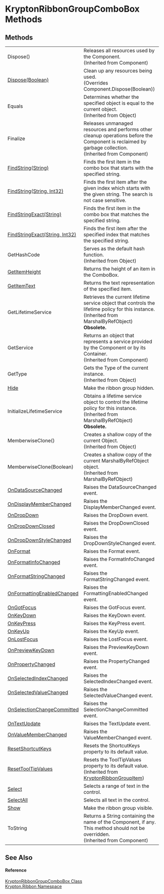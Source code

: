 # KryptonRibbonGroupComboBox Methods




## Methods
<table>
<tr>
<td>Dispose()</td>
<td>Releases all resources used by the Component.<br />(Inherited from Component)</td></tr>
<tr>
<td><a href="b21385c7-2be0-a197-33b3-8234a3a13ad4.md">Dispose(Boolean)</a></td>
<td>Clean up any resources being used.<br />(Overrides Component.Dispose(Boolean))</td></tr>
<tr>
<td>Equals</td>
<td>Determines whether the specified object is equal to the current object.<br />(Inherited from Object)</td></tr>
<tr>
<td>Finalize</td>
<td>Releases unmanaged resources and performs other cleanup operations before the Component is reclaimed by garbage collection.<br />(Inherited from Component)</td></tr>
<tr>
<td><a href="023446ce-0272-c31b-04c6-aa5700c38714.md">FindString(String)</a></td>
<td>Finds the first item in the combo box that starts with the specified string.</td></tr>
<tr>
<td><a href="9a94ca32-4bb1-d572-905e-9eddc1e889f9.md">FindString(String, Int32)</a></td>
<td>Finds the first item after the given index which starts with the given string. The search is not case sensitive.</td></tr>
<tr>
<td><a href="3e80ac37-6828-2253-014a-23d091a1d4cd.md">FindStringExact(String)</a></td>
<td>Finds the first item in the combo box that matches the specified string.</td></tr>
<tr>
<td><a href="1885e09d-fa1a-6003-bd76-1c273e25620c.md">FindStringExact(String, Int32)</a></td>
<td>Finds the first item after the specified index that matches the specified string.</td></tr>
<tr>
<td>GetHashCode</td>
<td>Serves as the default hash function.<br />(Inherited from Object)</td></tr>
<tr>
<td><a href="c9df2ff6-9cbc-7449-5adb-12ebce8d16ba.md">GetItemHeight</a></td>
<td>Returns the height of an item in the ComboBox.</td></tr>
<tr>
<td><a href="d0c3f984-5685-3328-3753-7859ada5a2a6.md">GetItemText</a></td>
<td>Returns the text representation of the specified item.</td></tr>
<tr>
<td>GetLifetimeService</td>
<td>Retrieves the current lifetime service object that controls the lifetime policy for this instance.<br />(Inherited from MarshalByRefObject)<br /><strong>Obsolete.</strong></td></tr>
<tr>
<td>GetService</td>
<td>Returns an object that represents a service provided by the Component or by its Container.<br />(Inherited from Component)</td></tr>
<tr>
<td>GetType</td>
<td>Gets the Type of the current instance.<br />(Inherited from Object)</td></tr>
<tr>
<td><a href="aae13606-e9fc-a9ce-5ef6-3c4cac1e24e4.md">Hide</a></td>
<td>Make the ribbon group hidden.</td></tr>
<tr>
<td>InitializeLifetimeService</td>
<td>Obtains a lifetime service object to control the lifetime policy for this instance.<br />(Inherited from MarshalByRefObject)<br /><strong>Obsolete.</strong></td></tr>
<tr>
<td>MemberwiseClone()</td>
<td>Creates a shallow copy of the current Object.<br />(Inherited from Object)</td></tr>
<tr>
<td>MemberwiseClone(Boolean)</td>
<td>Creates a shallow copy of the current MarshalByRefObject object.<br />(Inherited from MarshalByRefObject)</td></tr>
<tr>
<td><a href="4e1452a5-56ec-707e-3fe8-541b583ecb70.md">OnDataSourceChanged</a></td>
<td>Raises the DataSourceChanged event.</td></tr>
<tr>
<td><a href="e93e4d1c-ca28-0826-4b89-be317e446781.md">OnDisplayMemberChanged</a></td>
<td>Raises the DisplayMemberChanged event.</td></tr>
<tr>
<td><a href="de35a2ff-3b81-ba5c-01f4-abe5f38c6630.md">OnDropDown</a></td>
<td>Raises the DropDown event.</td></tr>
<tr>
<td><a href="a300526f-8559-693d-5d15-7b59a0abcd68.md">OnDropDownClosed</a></td>
<td>Raises the DropDownClosed event.</td></tr>
<tr>
<td><a href="0ed6d22b-1aa6-0a83-7b17-bf2901ab8b6a.md">OnDropDownStyleChanged</a></td>
<td>Raises the DropDownStyleChanged event.</td></tr>
<tr>
<td><a href="89dc4ad2-747b-b2f9-aacc-842669043130.md">OnFormat</a></td>
<td>Raises the Format event.</td></tr>
<tr>
<td><a href="c24be3aa-6db1-ed71-2a35-04c2571dc311.md">OnFormatInfoChanged</a></td>
<td>Raises the FormatInfoChanged event.</td></tr>
<tr>
<td><a href="8a5fe4eb-cfbd-4cc3-573f-6d36d63be5da.md">OnFormatStringChanged</a></td>
<td>Raises the FormatStringChanged event.</td></tr>
<tr>
<td><a href="ba832d21-e0ce-147c-7cfa-0e40c42c4b84.md">OnFormattingEnabledChanged</a></td>
<td>Raises the FormattingEnabledChanged event.</td></tr>
<tr>
<td><a href="980f776b-1c50-cb7e-d323-9213b1a06c00.md">OnGotFocus</a></td>
<td>Raises the GotFocus event.</td></tr>
<tr>
<td><a href="ef2fa2cc-3560-8b67-200e-58b70c11243a.md">OnKeyDown</a></td>
<td>Raises the KeyDown event.</td></tr>
<tr>
<td><a href="ae6be57c-6f30-acf8-cdf3-b2c47c4a9937.md">OnKeyPress</a></td>
<td>Raises the KeyPress event.</td></tr>
<tr>
<td><a href="69f4c671-802b-3b55-f373-a1788203ac99.md">OnKeyUp</a></td>
<td>Raises the KeyUp event.</td></tr>
<tr>
<td><a href="c199f393-ec83-d127-0ade-c05febd38518.md">OnLostFocus</a></td>
<td>Raises the LostFocus event.</td></tr>
<tr>
<td><a href="e112b825-dfb2-aadd-d7a3-94ac4b29e9e9.md">OnPreviewKeyDown</a></td>
<td>Raises the PreviewKeyDown event.</td></tr>
<tr>
<td><a href="bceb10a1-8409-67c1-3f7c-0b90562c5a4f.md">OnPropertyChanged</a></td>
<td>Raises the PropertyChanged event.</td></tr>
<tr>
<td><a href="d825c84b-80d3-40c7-d24c-f42c02159ce8.md">OnSelectedIndexChanged</a></td>
<td>Raises the SelectedIndexChanged event.</td></tr>
<tr>
<td><a href="05d821a4-16c5-8195-dadc-a783493d06d8.md">OnSelectedValueChanged</a></td>
<td>Raises the SelectedValueChanged event.</td></tr>
<tr>
<td><a href="0f1df88d-4c92-9aa9-7381-f1dd0a6af64d.md">OnSelectionChangeCommitted</a></td>
<td>Raises the SelectionChangeCommitted event.</td></tr>
<tr>
<td><a href="e79c3d16-7495-c4b4-7c7e-48b533b2d766.md">OnTextUpdate</a></td>
<td>Raises the TextUpdate event.</td></tr>
<tr>
<td><a href="0cca405c-5d37-3a2d-39e4-017b519790e3.md">OnValueMemberChanged</a></td>
<td>Raises the ValueMemberChanged event.</td></tr>
<tr>
<td><a href="28e4363c-700f-d6a0-2951-1b988229828c.md">ResetShortcutKeys</a></td>
<td>Resets the ShortcutKeys property to its default value.</td></tr>
<tr>
<td><a href="4c31e104-2033-89a2-6523-f8f6d16791ca.md">ResetToolTipValues</a></td>
<td>Resets the ToolTipValues property to its default value.<br />(Inherited from <a href="42b4e823-3d0e-29bf-ca83-927a7a58295d.md">KryptonRibbonGroupItem</a>)</td></tr>
<tr>
<td><a href="0977b7d3-389a-7869-62c1-5006c56b0057.md">Select</a></td>
<td>Selects a range of text in the control.</td></tr>
<tr>
<td><a href="6e7269ec-eafa-1e61-f139-b6c9461f3b5c.md">SelectAll</a></td>
<td>Selects all text in the control.</td></tr>
<tr>
<td><a href="fa56c79c-7984-3f44-1cd9-d6758488ca5d.md">Show</a></td>
<td>Make the ribbon group visible.</td></tr>
<tr>
<td>ToString</td>
<td>Returns a String containing the name of the Component, if any. This method should not be overridden.<br />(Inherited from Component)</td></tr>
</table>

## See Also


#### Reference
<a href="e96bb369-1b1e-d331-dbf1-79608ed1a03f.md">KryptonRibbonGroupComboBox Class</a>  
<a href="1e9bc734-cff9-e9b8-f013-94cdac669794.md">Krypton.Ribbon Namespace</a>  
